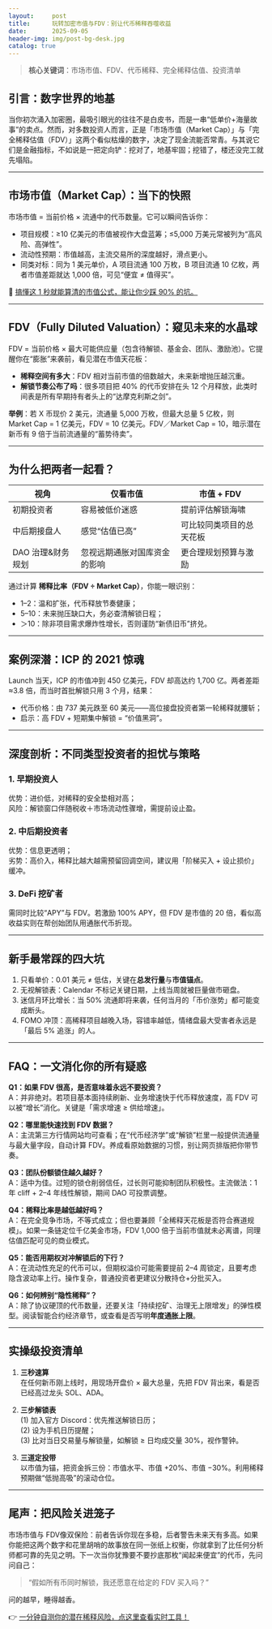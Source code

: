 ```yaml
---
layout:     post
title:      玩转加密市值与FDV：别让代币稀释吞噬收益
date:       2025-09-05
header-img: img/post-bg-desk.jpg
catalog: true
---
```


> **核心关键词**：市场市值、FDV、代币稀释、完全稀释估值、投资清单

## 引言：数字世界的地基  
当你初次涌入加密圈，最吸引眼光的往往不是白皮书，而是一串“低单价+海量故事”的卖点。然而，对多数投资人而言，正是「市场市值（Market Cap）」与「完全稀释估值（FDV）」这两个看似枯燥的数字，决定了现金流能否常青。与其说它们是金融指标，不如说是一把定向铲：挖对了，地基牢固；挖错了，楼还没完工就先塌陷。

---

## 市场市值（Market Cap）：当下的快照
市场市值 = 当前价格 × 流通中的代币数量。它可以瞬间告诉你：

- 项目规模：≥10 亿美元的市值被视作大盘蓝筹；≤5,000 万美元常被列为“高风险、高弹性”。
- 流动性预期：市值越高，主流交易所的深度越好，滑点更小。
- 同类对标：同为 1 美元单价，A 项目流通 100 万枚，B 项目流通 10 亿枚，两者市值差距就达 1,000 倍，可见“便宜 ≠ 值得买”。

👀 [搞懂这 1 秒就能算清的市值公式，能让你少踩 90% 的坑。](https://okxdog.com/)

---

## FDV（Fully Diluted Valuation）：窥见未来的水晶球
FDV = 当前价格 × 最大可能供应量（包含待解锁、基金会、团队、激励池）。它提醒你在“膨胀”来袭前，看见潜在市值天花板：

- **稀释空间有多大**：FDV 相对当前市值的倍数越大，未来新增抛压越沉重。
- **解锁节奏公布了吗**：很多项目把 40% 的代币安排在头 12 个月释放，此类时间表是所有早期持有者头上的“达摩克利斯之剑”。

**举例**：若 X 币现价 2 美元，流通量 5,000 万枚，但最大总量 5 亿枚，则  
Market Cap = 1 亿美元，FDV = 10 亿美元。FDV／Market Cap = 10，暗示潜在新币有 9 倍于当前流通量的“蓄势待卖”。

---

## 为什么把两者一起看？

| 视角               | 仅看市值                          | 市值 + FDV                         |
|--------------------|-----------------------------------|------------------------------------|
| 初期投资者         | 容易被低价迷惑                    | 提前评估解锁海啸                   |
| 中后期接盘人       | 感觉“估值已高”                    | 可比较同类项目的总天花板           |
| DAO 治理&财务规划 | 忽视远期通胀对国库资金的影响      | 更合理规划预算与激励               |

通过计算 **稀释比率（FDV ÷ Market Cap）**，你能一眼识别：

- 1–2：温和扩张，代币释放节奏健康；
- 5–10：未来抛压缺口大，务必查清解锁日程；
- ＞10：除非项目需求爆炸性增长，否则谨防“新债旧币”挤兑。

---

## 案例深潜：ICP 的 2021 惊魂
Launch 当天，ICP 的市值冲到 450 亿美元，FDV 却高达约 1,700 亿。两者差距≈3.8 倍，而当时首批解锁只用 3 个月，结果：

- 代币价格：由 737 美元跌至 60 美元——⾼位接盘投资者第一轮稀释就腰斩；
- 启示：高 FDV + 短期集中解锁 = “价值黑洞”。

---

## 深度剖析：不同类型投资者的担忧与策略

### 1. 早期投资人  
优势：进价低，对稀释的安全垫相对高；  
风险：解锁窗口伴随税收＋市场流动性骤增，需提前设止盈。

### 2. 中后期投资者  
优势：信息更透明；  
劣势：高价入，稀释比越大越需预留回调空间，建议用「阶梯买入 + 设止损价」缓冲。  

### 3. DeFi 挖矿者  
需同时比较“APY”与 FDV。若激励 100% APY，但 FDV 是市值的 20 倍，看似高收益实则在帮创始团队用通胀代币折现。

---

## 新手最常踩的四大坑

1. 只看单价：0.01 美元 ≠ 低估，关键在**总发行量**与**市值锚点**。  
2. 无视解锁表：Calendar 不标记关键日期，上线当周就被巨量做市砸盘。  
3. 迷信月环比增长：当 50% 流通即将来袭，任何当月的「币价涨势」都可能变成断头。  
4. FOMO 冲顶：高稀释项目越晚入场，容错率越低，情绪盘最大受害者永远是「最后 5% 追涨」的人。

---

## FAQ：一文消化你的所有疑惑

**Q1：如果 FDV 很高，是否意味着永远不要投资？**  
A：并非绝对。若项目基本面持续刷新、业务增速快于代币释放速度，高 FDV 可以被“增长”消化。关键是「需求增速 ≥ 供给增速」。

**Q2：哪里能快速找到 FDV 数据？**  
A：主流第三方行情网站均可查看；在“代币经济学”或“解锁”栏里一般提供流通量与最大量字段，自动计算 FDV。养成看原始数据的习惯，别让网页排版把你带节奏。

**Q3：团队份额锁住越久越好？**  
A：适中为佳。过短的锁仓削弱信任，过长则可能抑制团队积极性。主流做法：1 年 cliff + 2–4 年线性解锁，期间 DAO 可投票调整。

**Q4：稀释比率是越低越好吗？**  
A：在完全竞争市场，不等式成立；但也要兼顾「全稀释天花板是否符合赛道规模」。如果一条链定位千亿美金市场，FDV 1,000 倍于当前市值就未必离谱，同理估值匹配可见的商业模式。

**Q5：能否用期权对冲解锁后的下行？**  
A：在流动性充足的代币可以，但期权溢价可能需要提前 2–4 周锁定，且要考虑隐含波动率上行。操作复杂，普通投资者更建议分散持仓+分批买入。

**Q6：如何辨别“隐性稀释”？**  
A：除了协议硬顶的代币数量，还要关注「持续挖矿、治理无上限增发」的弹性模型。阅读智能合约经济章节，或查看是否写明**年度通胀上限**。

---

## 实操级投资清单

1. **三秒速算**  
   在任何新币刚上线时，用现场开盘价 × 最大总量，先把 FDV 背出来，看是否已经高过龙头 SOL、ADA。

2. **三步解锁表**  
   (1) 加入官方 Discord：优先推送解锁日历；  
   (2) 设为手机日历提醒；  
   (3) 比对当日交易量与解锁量，如解锁 ≥ 日均成交量 30%，视作警钟。

3. **三道定投带**  
   以市值为锚，把资金拆三份：市值水平、市值 +20%、市值 −30%。利用稀释预期做“低抛高吸”的滚动仓位。

---

## 尾声：把风险关进笼子  
市场市值与 FDV像双保险：前者告诉你现在多稳，后者警告未来天有多高。如果你能把这两个数字和花里胡哨的故事放在同一张纸上权衡，你就拿到了比任何分析师都可靠的先见之明。下一次当你犹豫要不要抄底那枚“闻起来便宜”的代币，先问问自己：  

> “假如所有币同时解锁，我还愿意在给定的 FDV 买入吗？”  

问的越早，睡得越香。

👉 [一分钟自测你的潜在稀释风险，点这里查看实时工具！](https://okxdog.com/)